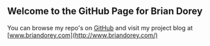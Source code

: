 ## Welcome to the GitHub Page for Brian Dorey

You can browse my repo's on [GitHub](https://github.com/briandorey?tab=repositories) and visit my project blog at [www.briandorey.com](http://www.briandorey.com/)
